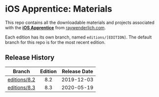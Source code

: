 # iOS Apprentice: Materials

This repo contains all the downloadable materials and projects associated with the **[iOS Apprentice](https://store.raywenderlich.com/products/ios-apprentice)** from [raywenderlich.com](https://www.raywenderlich.com).

Each edition has its own branch, named `editions/[EDITION]`. The default branch for this repo is for the most recent edition.

## Release History

| Branch                                                                          | Edition | Release Date |
| ------------------------------------------------------------------------------- |:-------:|:------------:|
| [editions/8.2](https://github.com/raywenderlich/ia-materials/tree/editions/8.2) | 8.2     | 2019-12-03   |
| [editions/8.3](https://github.com/raywenderlich/ia-materials/tree/editions/8.3) | 8.3     | 2020-05-19   |
